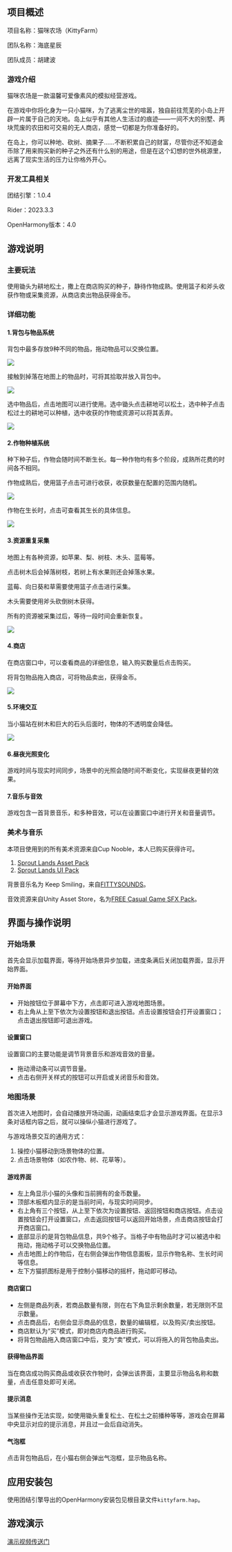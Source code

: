 ## 项目概述

项目名称：猫咪农场（KittyFarm）

团队名称：海底星辰

团队成员：胡建波

### 游戏介绍

猫咪农场是一款温馨可爱像素风的模拟经营游戏。

在游戏中你将化身为一只小猫咪，为了逃离尘世的喧嚣，独自前往荒芜的小岛上开辟一片属于自己的天地。岛上似乎有其他人生活过的痕迹——一间不大的别墅、两块荒废的农田和可交易的无人商店，感觉一切都是为你准备好的。

在岛上，你可以种地、砍树、摘果子……不断积累自己的财富，尽管你还不知道金币除了用来购买新的种子之外还有什么别的用途，但是在这个幻想的世外桃源里，远离了现实生活的压力让你格外开心。

### 开发工具相关

团结引擎：1.0.4

Rider：2023.3.3

OpenHarmony版本：4.0

## 游戏说明

### 主要玩法

使用锄头为耕地松土，撒上在商店购买的种子，静待作物成熟。使用篮子和斧头收获作物或采集资源，从商店卖出物品获得金币。

### 详细功能

#### 1.背包与物品系统

背包中最多存放9种不同的物品，拖动物品可以交换位置。

![](ReadmePictures/inventory_item_swap.gif)

接触到掉落在地图上的物品时，可将其拾取并放入背包中。

![](ReadmePictures/item_pickup.gif)

选中物品后，点击地图可以进行使用。选中锄头点击耕地可以松土，选中种子点击松过土的耕地可以种植，选中收获的作物或资源可以将其丢弃。

![](ReadmePictures/item_use.gif)

#### 2.作物种植系统

种下种子后，作物会随时间不断生长。每一种作物均有多个阶段，成熟所花费的时间各不相同。

作物成熟后，使用篮子点击可进行收获，收获数量在配置的范围内随机。

![](ReadmePictures/crop_growth_harvest.gif)

作物在生长时，点击可查看其生长的具体信息。

![](ReadmePictures/check_crop_info.gif)

#### 3.资源重复采集

地图上有各种资源，如苹果、梨、树枝、木头、蓝莓等。

点击树木后会掉落树枝，若树上有水果则还会掉落水果。

蓝莓、向日葵和草需要使用篮子点击进行采集。

木头需要使用斧头砍倒树木获得。

所有的资源被采集过后，等待一段时间会重新恢复。

![](ReadmePictures/resource_gather.gif)

#### 4.商店

在商店窗口中，可以查看商品的详细信息，输入购买数量后点击购买。

将背包物品拖入商店，可将物品卖出，获得金币。

![](ReadmePictures/shop.gif)

#### 5.环境交互

当小猫站在树木和巨大的石头后面时，物体的不透明度会降低。

![](ReadmePictures/environment.gif)

#### 6.昼夜光照变化

游戏时间与现实时间同步，场景中的光照会随时间不断变化，实现昼夜更替的效果。

#### 7.音乐与音效

游戏包含一首背景音乐，和多种音效，可以在设置窗口中进行开关和音量调节。

### 美术与音乐

本项目使用到的所有美术资源来自Cup Nooble，本人已购买获得许可。

1. [Sprout Lands Asset Pack](https://cupnooble.itch.io/sprout-lands-asset-pack)
2. [Sprout Lands UI Pack](https://cupnooble.itch.io/sprout-lands-ui-pack)

背景音乐名为 Keep Smiling，来自[FITTYSOUNDS](https://www.fiftysounds.com/)。

音效资源来自Unity Asset Store，名为[FREE Casual Game SFX Pack](https://assetstore.unity.com/packages/audio/sound-fx/free-casual-game-sfx-pack-54116)。

## 界面与操作说明

### 开始场景

首先会显示加载界面，等待开始场景异步加载，进度条满后关闭加载界面，显示开始界面。

#### 开始界面

- 开始按钮位于屏幕中下方，点击即可进入游戏地图场景。
- 右上角从上至下依次为设置按钮和退出按钮。点击设置按钮会打开设置窗口；点击退出按钮即可退出游戏。

#### 设置窗口

设置窗口的主要功能是调节背景音乐和游戏音效的音量。

- 拖动滑动条可以调节音量。
- 点击右侧开关样式的按钮可以开启或关闭音乐和音效。

### 地图场景

首次进入地图时，会自动播放开场动画，动画结束后才会显示游戏界面。在显示3条对话框内容之后，就可以操纵小猫进行游戏了。

与游戏场景交互的通用方式：

1. 操控小猫移动到场景物体的位置。
2. 点击场景物体（如农作物、树、花草等）。

#### 游戏界面

- 左上角显示小猫的头像和当前拥有的金币数量。
- 顶部木板框内显示的是当前时间，与现实时间同步。
- 右上角有三个按钮，从上至下依次为设置按钮、返回按钮和商店按钮。点击设置按钮会打开设置窗口，点击返回按钮可以返回开始场景，点击商店按钮会打开商店窗口。
- 底部显示的是背包物品信息，共9个格子。当格子中有物品时才可以被选中和拖动，拖动格子可以交换物品位置。
- 点击地图上的作物后，在右侧会弹出作物信息面板，显示作物名称、生长时间等信息。
- 左下方猫抓图标是用于控制小猫移动的摇杆，拖动即可移动。

#### 商店窗口

- 左侧是商品列表，若商品数量有限，则在右下角显示剩余数量，若无限则不显示数量。
- 点击商品后，右侧会显示商品的信息，数量的编辑框，以及购买/卖出按钮。
- 商店默认为“买”模式，即对商店内商品进行购买。
- 将背包物品拖入商店窗口中后，变为“卖”模式，可以将拖入的背包物品卖出。

#### 获得物品界面

当在商店成功购买商品或收获农作物时，会弹出该界面，主要显示物品名称和数量，点击任意处即可关闭。

#### 提示消息

当某些操作无法实现，如使用锄头重复松土、在松土之前播种等等，游戏会在屏幕中央显示对应的提示消息，并且过一会后自动消失。

#### 气泡框

点击背包物品后，在小猫右侧会弹出气泡框，显示物品名称。

## 应用安装包

使用团结引擎导出的OpenHarmony安装包见根目录文件`kittyfarm.hap`。

## 游戏演示

[演示视频传送门](https://www.bilibili.com/video/BV1dy411Y796/)
